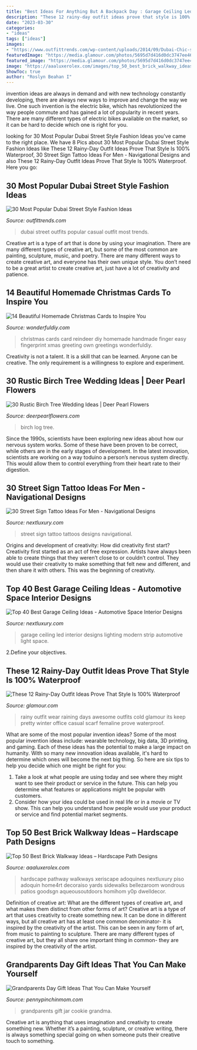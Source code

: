```yaml
---
title: "Best Ideas For Anything But A Backpack Day : Garage Ceiling Led Interior Designs Lighting Modern Strip Automotive Light Space"
description: "These 12 rainy-day outfit ideas prove that style is 100% waterproof"
date: "2023-03-30"
categories:
- "ideas"
tags: ["ideas"]
images:
- "https://www.outfittrends.com/wp-content/uploads/2014/09/Dubai-Chic-style.jpg"
featuredImage: "https://media.glamour.com/photos/5695d7d416d0dc3747ee466f/master/pass/fashion-2015-10-rainy-day-outfit-idea-atlantic-pacific-main.jpg"
featured_image: "https://media.glamour.com/photos/5695d7d416d0dc3747ee466f/master/pass/fashion-2015-10-rainy-day-outfit-idea-atlantic-pacific-main.jpg"
image: "https://aaaluxerolex.com/images/top_50_best_brick_walkway_ideas_-_hardscape_path_designs_2.jpg"
ShowToc: true
author: "Roslyn Beahan I"
---
```



invention ideas are always in demand and with new technology constantly developing, there are always new ways to improve and change the way we live. One such invention is the electric bike, which has revolutionized the way people commute and has gained a lot of popularity in recent years. There are many different types of electric bikes available on the market, so it can be hard to decide which one is right for you.

	

		
looking for 30 Most Popular Dubai Street Style Fashion Ideas you've came to the right place. We have 8 Pics about 30 Most Popular Dubai Street Style Fashion Ideas like These 12 Rainy-Day Outfit Ideas Prove That Style Is 100% Waterproof, 30 Street Sign Tattoo Ideas For Men - Navigational Designs and also These 12 Rainy-Day Outfit Ideas Prove That Style Is 100% Waterproof. Here you go:
		
    
## 30 Most Popular Dubai Street Style Fashion Ideas

<img loading=lazy src="https://www.outfittrends.com/wp-content/uploads/2014/09/Dubai-Chic-style.jpg" onerror="this.onerror=null;this.src='https://tse3.mm.bing.net/th?id=OIP.OkXBgJZeLLOGwev_nLWZ_gHaLw&amp;pid=15.1';" alt="30 Most Popular Dubai Street Style Fashion Ideas">

_Source: outfittrends.com_

>dubai street outfits popular casual outfit most trends. 

	

Creative art is a type of art that is done by using your imagination. There are many different types of creative art, but some of the most common are painting, sculpture, music, and poetry. There are many different ways to create creative art, and everyone has their own unique style. You don’t need to be a great artist to create creative art, just have a lot of creativity and patience.

    
## 14 Beautiful Homemade Christmas Cards To Inspire You

<img loading=lazy src="https://cdn.wonderfuldiy.com/wp-content/uploads/2016/11/Finger-print-reindeer-cards.jpg" onerror="this.onerror=null;this.src='https://tse2.mm.bing.net/th?id=OIP.cox18wR_P6SNeY6L-e9GfAHaED&amp;pid=15.1';" alt="14 Beautiful Homemade Christmas Cards to Inspire You">

_Source: wonderfuldiy.com_

>christmas cards card reindeer diy homemade handmade finger easy fingerprint xmas greeting own greetings wonderfuldiy. 

	

Creativity is not a talent. It is a skill that can be learned. Anyone can be creative. The only requirement is a willingness to explore and experiment.

    
## 30 Rustic Birch Tree Wedding Ideas | Deer Pearl Flowers

<img loading=lazy src="http://www.deerpearlflowers.com/wp-content/uploads/2015/07/Unity-Blended-family-birch-Log-natural-wedding-ceremony.jpg" onerror="this.onerror=null;this.src='https://tse4.mm.bing.net/th?id=OIP.Jdrh29zaNWFjzVgUJ1VABAHaNH&amp;pid=15.1';" alt="30 Rustic Birch Tree Wedding Ideas | Deer Pearl Flowers">

_Source: deerpearlflowers.com_

>birch log tree. 

	

Since the 1990s, scientists have been exploring new ideas about how our nervous system works. Some of these have been proven to be correct, while others are in the early stages of development. In the latest innovation, scientists are working on a way toduino a person’s nervous system directly. This would allow them to control everything from their heart rate to their digestion.

    
## 30 Street Sign Tattoo Ideas For Men - Navigational Designs

<img loading=lazy src="http://nextluxury.com/wp-content/uploads/manly-street-sign-tattoos-for-males-on-arm.jpg" onerror="this.onerror=null;this.src='https://tse1.mm.bing.net/th?id=OIP.sEInpuC4Z6YN-3Nud_Pz-wAAAA&amp;pid=15.1';" alt="30 Street Sign Tattoo Ideas For Men - Navigational Designs">

_Source: nextluxury.com_

>street sign tattoo tattoos designs navigational. 

	

Origins and development of creativity: How did creativity first start?
Creativity first started as an act of free expression. Artists have always been able to create things that they weren’t close to or couldn’t control. They would use their creativity to make something that felt new and different, and then share it with others. This was the beginning of creativity.

    
## Top 40 Best Garage Ceiling Ideas - Automotive Space Interior Designs

<img loading=lazy src="http://nextluxury.com/wp-content/uploads/black-modern-led-strip-lighting-garage-ceiling-ideas.jpg" onerror="this.onerror=null;this.src='https://tse1.mm.bing.net/th?id=OIP.14zbRLqeq3wLuT91c8P22QHaHO&amp;pid=15.1';" alt="Top 40 Best Garage Ceiling Ideas - Automotive Space Interior Designs">

_Source: nextluxury.com_

>garage ceiling led interior designs lighting modern strip automotive light space. 

	

2.Define your objectives.

    
## These 12 Rainy-Day Outfit Ideas Prove That Style Is 100% Waterproof

<img loading=lazy src="https://media.glamour.com/photos/5695d7d416d0dc3747ee466f/master/pass/fashion-2015-10-rainy-day-outfit-idea-atlantic-pacific-main.jpg" onerror="this.onerror=null;this.src='https://tse3.mm.bing.net/th?id=OIP.-WF765OITceZE_hHjLtJoAHaLH&amp;pid=15.1';" alt="These 12 Rainy-Day Outfit Ideas Prove That Style Is 100% Waterproof">

_Source: glamour.com_

>rainy outfit wear raining days awesome outfits cold glamour its keep pretty winter office casual scarf femaline prove waterproof. 

	

What are some of the most popular invention ideas?
Some of the most popular invention ideas include: wearable technology, big data, 3D printing, and gaming. Each of these ideas has the potential to make a large impact on humanity. With so many new innovation ideas available, it's hard to determine which ones will become the next big thing. So here are six tips to help you decide which one might be right for you: 
1) Take a look at what people are using today and see where they might want to see their product or service in the future. This can help you determine what features or applications might be popular with customers. 
2) Consider how your idea could be used in real life or in a movie or TV show. This can help you understand how people would use your product or service and find potential market segments.

    
## Top 50 Best Brick Walkway Ideas – Hardscape Path Designs

<img loading=lazy src="https://aaaluxerolex.com/images/top_50_best_brick_walkway_ideas_-_hardscape_path_designs_2.jpg" onerror="this.onerror=null;this.src='https://tse3.mm.bing.net/th?id=OIP.rkaISPEtr-wKvlONGu5bvgAAAA&amp;pid=15.1';" alt="Top 50 Best Brick Walkway Ideas – Hardscape Path Designs">

_Source: aaaluxerolex.com_

>hardscape pathway walkways xeriscape adoquines nextluxury piso adoquin home4rt decoraiso yards sidewalks bellezaroom wondrous patios goodsgn aqueousoutdoors homihom y0p dwelldecor. 

	

Definition of creative art: What are the different types of creative art, and what makes them distinct from other forms of art?
Creative art is a type of art that uses creativity to create something new. It can be done in different ways, but all creative art has at least one common denominator- it is inspired by the creativity of the artist. This can be seen in any form of art, from music to painting to sculpture. There are many different types of creative art, but they all share one important thing in common- they are inspired by the creativity of the artist.

    
## Grandparents Day Gift Ideas That You Can Make Yourself

<img loading=lazy src="http://www.pennypinchinmom.com/wp-content/uploads/2012/08/gramma-cookie-jar.jpg" onerror="this.onerror=null;this.src='https://tse1.mm.bing.net/th?id=OIP.OJv2_4ThBBA2MUlUmtznmQHaKn&amp;pid=15.1';" alt="Grandparents Day Gift Ideas That You Can Make Yourself">

_Source: pennypinchinmom.com_

>grandparents gift jar cookie grandma. 

	

Creative art is anything that uses imagination and creativity to create something new. Whether it’s a painting, sculpture, or creative writing, there is always something special going on when someone puts their creative touch to something.

